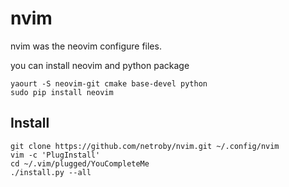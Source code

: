 # nvim

nvim was the neovim configure files.

you can install neovim and python package 

```
yaourt -S neovim-git cmake base-devel python
sudo pip install neovim
```

## Install


```
git clone https://github.com/netroby/nvim.git ~/.config/nvim
vim -c 'PlugInstall'
cd ~/.vim/plugged/YouCompleteMe
./install.py --all
```
